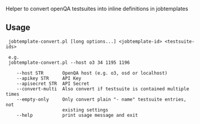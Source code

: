Helper to convert openQA testsuites into inline definitions in jobtemplates

## Usage

```
 jobtemplate-convert.pl [long options...] <jobtemplate-id> <testsuite-ids>

 e.g.
 jobtemplate-convert.pl --host o3 34 1195 1196

	--host STR       OpenQA host (e.g. o3, osd or localhost)
	--apikey STR     API Key
	--apisecret STR  API Secret
	--convert-multi  Also convert if testsuite is contained multiple times
	--empty-only     Only convert plain "- name" testsuite entries, not
	                 existing settings
	--help           print usage message and exit
```
